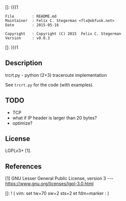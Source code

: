 []: {{{1

    File        : README.md
    Maintainer  : Felix C. Stegerman <flx@obfusk.net>
    Date        : 2015-05-16

    Copyright   : Copyright (C) 2015  Felix C. Stegerman
    Version     : v0.0.3

[]: }}}1

<!-- badge? -->

## Description

trcrt.py - python (2+3) traceroute implementation

See `trcrt.py` for the code (with examples).

## TODO

* TCP
* what if IP header is larger than 20 bytes?
* optimize?

## License

LGPLv3+ [1].

## References

[1] GNU Lesser General Public License, version 3
--- https://www.gnu.org/licenses/lgpl-3.0.html

[]: ! ( vim: set tw=70 sw=2 sts=2 et fdm=marker : )
